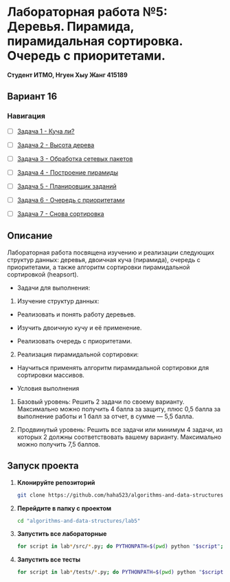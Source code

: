 # Лабораторная работа №5: Деревья. Пирамида, пирамидальная сортировка. Очередь с приоритетами.

**Студент ИТМО,  Нгуен Хыу Жанг  415189**  

## Вариант 16

### Навигация

- [ ] [Задача 1 - Куча ли?](https://github.com/haha523/algorithms-and-data-structures/blob/63059a77e0e9ec8d519b70d9fb0e1a201b30068e/lab5/task%201/README.md)
- [ ] [Задача 2 - Высота дерева](https://github.com/haha523/algorithms-and-data-structures/blob/63059a77e0e9ec8d519b70d9fb0e1a201b30068e/lab5/task%202/README.md)
- [ ] [Задача 3 - Обработка сетевых пакетов](https://github.com/haha523/algorithms-and-data-structures/blob/63059a77e0e9ec8d519b70d9fb0e1a201b30068e/lab5/task%203/README.md)
- [ ] [Задача 4 - Построение пирамиды](https://github.com/haha523/algorithms-and-data-structures/blob/63059a77e0e9ec8d519b70d9fb0e1a201b30068e/lab5/task%204/README.md)
- [ ] [Задача 5 - Планировщик заданий](https://github.com/haha523/algorithms-and-data-structures/blob/63059a77e0e9ec8d519b70d9fb0e1a201b30068e/lab5/task%205/README.md)
- [ ] [Задача 6 - Очередь с приоритетами](https://github.com/haha523/algorithms-and-data-structures/blob/63059a77e0e9ec8d519b70d9fb0e1a201b30068e/lab5/task%206/README.md)
- [ ] [Задача 7 - Снова сортировка](https://github.com/haha523/algorithms-and-data-structures/blob/b3e9f5bd3402c2f4766215a463820ff84e5718da/lab5/task%207/README.md)



## Описание

Лабораторная работа посвящена изучению и реализации следующих структур данных: деревья, двоичная куча (пирамида), очередь с приоритетами, а также алгоритм сортировки пирамидальной сортировкой (heapsort).

- Задачи для выполнения:

1. Изучение структур данных:

+ Реализовать и понять работу деревьев.

+ Изучить двоичную кучу и её применение.

+ Реализовать очередь с приоритетами.

2. Реализация пирамидальной сортировки:

+ Научиться применять алгоритм пирамидальной сортировки для сортировки массивов.

- Условия выполнения

1. Базовый уровень: Решить 2 задачи по своему варианту. Максимально можно получить 4 балла за защиту, плюс 0,5 балла за выполнение работы и 1 балл за отчет, в сумме — 5,5 балла.

2. Продвинутый уровень: Решить все задачи или минимум 4 задачи, из которых 2 должны соответствовать вашему варианту. Максимально можно получить 7,5 баллов.
## Запуск проекта

1. **Клонируйте репозиторий**
   ```bash
   git clone https://github.com/haha523/algorithms-and-data-structures.git
   ```
2. **Перейдите в папку с проектом**
   ```bash
   cd "algorithms-and-data-structures/lab5"
   ```
3. **Запустить все лабораторные**
    ```bash
    for script in lab*/src/*.py; do PYTHONPATH=$(pwd) python "$script"; done
   ```
4. **Запустить все тесты**
   ```bash
   for script in lab*/tests/*.py; do PYTHONPATH=$(pwd) python "$script"; done
   ```


